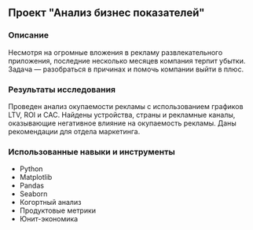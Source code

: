 ## Проект "Анализ бизнес показателей"

### Описание

Несмотря на огромные вложения в рекламу развлекательного приложения, последние несколько месяцев компания терпит убытки. Задача — разобраться в причинах и помочь компании выйти в плюс.

### Результаты исследования

Проведен анализ окупаемости рекламы с использованием графиков LTV, ROI и CAC. Найдены устройства, страны и рекламные каналы, оказывающие негативное влияние на окупаемость рекламы. Даны рекомендации для отдела маркетинга.

### Использованные навыки и инструменты

- Python
- Matplotlib
- Pandas
- Seaborn
- Когортный анализ
- Продуктовые метрики
- Юнит-экономика
